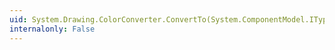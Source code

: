```yaml
---
uid: System.Drawing.ColorConverter.ConvertTo(System.ComponentModel.ITypeDescriptorContext,System.Globalization.CultureInfo,System.Object,System.Type)
internalonly: False
---
```

